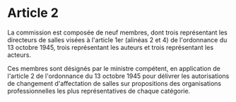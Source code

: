 # Article 2

La commission est composée de neuf membres, dont trois représentant les directeurs de salles visées à l'article 1er (ali­néas 2 et 4) de l'ordonnance du 13 octobre 1945, trois représentant les auteurs et trois représentant les acteurs.

Ces membres sont désignés par le ministre compétent, en application de l'article 2 de l'ordonnance du 13 octobre 1945 pour délivrer les autorisations de changement d'affectation de salles sur propositions des organisations professionnelles les plus représentatives de chaque catégorie.
